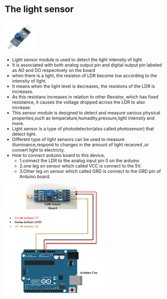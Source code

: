 # The light sensor


<img src="IMG/light_sensor.jpg" width ="100px" height="100px" >
<br>


 - Light sensor module is used to detect the light intensity of light
 - It is associated with both analog output pin  and digital output pin labeled as AO and DO respectively on the board
 - when there is a light, the resiston of LDR become low according to the intensity of light.
 - It means when the light level is decreases, the resistons of the LDR is increases.
 - As this resistans increases in relation to other Resistor, which has fixed resistance, it causes the  voltage dropped across the LDR to also increase.
 -  This sensor module is designed to detect and measure various physical properties,such as temperature,humadity,pressure,light intensity and more.
 - Light sensor is a type of photodetector(also called photosensor) that detect light.
 - Different type of light sensors can be used to measure illuminance,respond to changes in the amount of light received ,or convert light to electricty.
 - How to connect arduino board to this device,
   - 1.connect the LDR to the analog input pin 0 on the arduino
   - 2.one leg on sensor which called VCC is connect to the 5V.
   - 3.Other leg on sensor which called GRD is connect to the GRD pin of Arduino board. 

<img src="IMG/connection_diagram.webp">